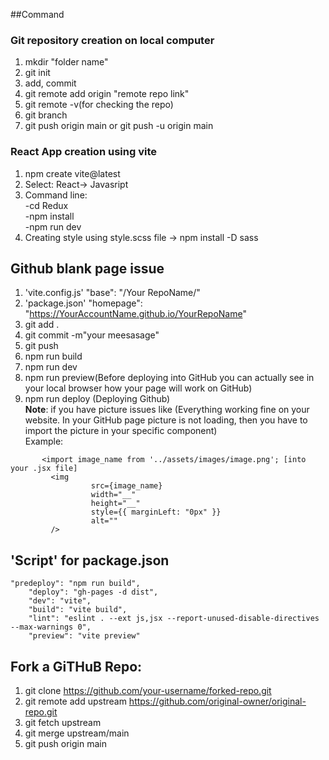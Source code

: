 ##Command
### Git repository creation on local computer 
1. mkdir "folder name" <br>
2. git init <br>
3. add, commit<br>
4. git remote add origin "remote repo link"<br>
5. git remote -v(for checking the repo)<br>
6. git branch<br>
7. git push origin main or git push -u origin main
   
### React App creation using vite
1. npm create  vite@latest
2. Select: React-> Javasript
3. Command line:<br>-cd Redux
  <br>-npm install
  <br>-npm run dev <br>
4.  Creating style using style.scss file -> npm install -D sass
## Github blank page issue
1.  'vite.config.js' "base": "/Your RepoName/"
2.  'package.json' "homepage": "https://YourAccountName.github.io/YourRepoName"
3.  git add .
4.  git commit -m"your meesasage"
5.  git push
6.  npm run build
7.  npm run dev
8.  npm run preview(Before deploying into GitHub you can actually see in your local browser how your page will work on GitHub)
9.  npm run deploy (Deploying Github)<br> 
<b>Note</b>: if you have picture issues like (Everything working fine on your website. In your GitHub page picture is not loading, then you have to import the picture in your specific component) <br>
Example:
```
       <import image_name from '../assets/images/image.png'; [into your .jsx file]
         <img
                  src={image_name}
                  width="__"
                  height="__"
                  style={{ marginLeft: "0px" }}
                  alt=""
         />
```
## 'Script' for package.json

```
"predeploy": "npm run build",
    "deploy": "gh-pages -d dist",
    "dev": "vite",
    "build": "vite build",
    "lint": "eslint . --ext js,jsx --report-unused-disable-directives --max-warnings 0",
    "preview": "vite preview"
```
## Fork a GiTHuB Repo:
1. git clone https://github.com/your-username/forked-repo.git
2. git remote add upstream https://github.com/original-owner/original-repo.git
3. git fetch upstream
4. git merge upstream/main
5. git push origin main
